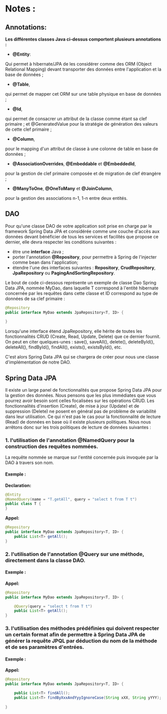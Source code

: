 # Notes :
## Annotations: 
**Les différentes classes Java ci-dessus comportent plusieurs annotations :**

- **@Entity**:

Qui permet à hibernate/JPA de les considérer comme des ORM (Object Relational Mapping) devant transporter des données entre l'application et la base de données ;
- **@Table**, 

qui permet de mapper cet ORM sur une table physique en base de données ;
- **@Id**, 

qui permet de consacrer un attribut de la classe comme étant sa clef primaire ; et @GeneratedValue pour la stratégie de génération des valeurs de cette clef primaire ;
- **@Column**, 

pour le mapping d'un attribut de classe à une colonne de table en base de données ;
- **@AssociationOverrides**, **@Embeddable** et **@EmbeddedId**, 

pour la gestion de clef primaire composée et de migration de clef étrangère ;
- **@ManyToOne**, **@OneToMany** et **@JoinColumn**, 

pour la gestion des associations n-1, 1-n entre deux entités.

## DAO
Pour qu'une classe DAO de votre application soit prise en charge par le framework Spring Data JPA et considérée comme une couche d'accès aux données devant bénéficier de tous les services et facilités que propose ce dernier, elle devra respecter les conditions suivantes :

- être une **interface** Java ;
- porter l'annotation **@Repository**, pour permettre à Spring de l'injecter comme bean dans l'application;
- étendre l'une des interfaces suivantes : **Repository**, **CrudRepository**, **JpaRepository** ou **PagingAndSortingRepository**.

Le bout de code ci-dessous représente un exemple de classe Dao Spring Data JPA, nommée MyDao, dans laquelle T correspond à l'entité hibernate concernée par les requêtes dans cette classe et ID correspond au type de données de sa clef primaire :

```java
@Repository
public interface MyDao extends JpaRepository<T, ID> {
    
}
```

Lorsqu'une interface étend JpaRepository, elle hérite de toutes les fonctionnalités CRUD 
(Create, Read, Update, Delete) que ce dernier fournit. On peut en citer quelques-unes : save(), saveAll(), delete(), deleteById(), deleteAll(), findById(), findAll(), exists(), existsById(), etc. 

C'est alors Spring Data JPA qui se chargera de créer pour nous une classe d'implémentation de notre DAO.

## Spring Data JPA
Il existe un large panel de fonctionnalités que propose Spring Data JPA pour la gestion des données. Nous pensons que les plus immédiates que vous pourrez avoir besoin sont celles focalisées sur les opérations CRUD. Les fonctionnalités d'insertion (Create), de mise à jour (Update) et de suppression (Delete) ne posent en général pas de problème de variabilité dans leur utilisation. Ce qui n'est pas le cas pour la fonctionnalité de lecture (Read) de données en base où il existe plusieurs politiques. Nous nous arrêtons donc sur les trois politiques de lecture de données suivantes :

### 1. l'utilisation de l'annotation @NamedQuery pour la construction des requêtes nommées. 
La requête nommée se marque sur l'entité concernée puis invoquée par la DAO à travers son nom.
 
#### Exemple :

**Declaration:**
 
```java
@Entity
@NamedQuery(name = "T.getAll", query = "select t from T t")                    
public class T {
}
```
**Appel:**

```java
@Repository        
public interface MyDao extends JpaRepository<T, ID> {
    public List<T> getAll();
}
```

### 2. l'utilisation de l'annotation @Query sur une méthode, directement dans la classe DAO. 

#### Exemple :

**Appel:**

```java
@Repository                
public interface MyDao extends JpaRepository<T, ID> {

    @Query(query = "select t from T t")    
    public List<T> getAll();
}
```

### 3. l'utilisation des méthodes prédéfinies qui doivent respecter un certain format afin de permettre à Spring Data JPA de générer la requête JPQL par déduction du nom de la méthode et de ses paramètres d'entrées. 

#### Exemple :
**Appel:**

```java
@Repository                
public interface MyDao extends JpaRepository<T, ID> {

    public List<T> findAll();
    public List<T> findByXxxAndYyyIgnoreCase(String xXX, String yYYY);
    
}
```